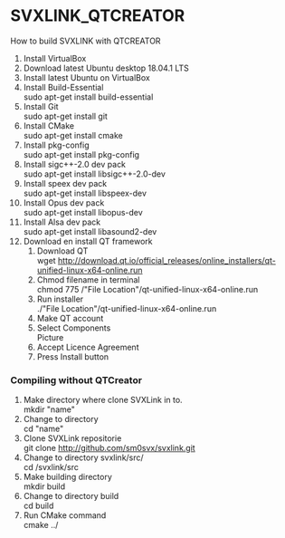 # SVXLINK_QTCREATOR
How to build SVXLINK with QTCREATOR

1) Install VirtualBox
2) Download latest Ubuntu desktop 18.04.1 LTS
3) Install latest Ubuntu on VirtualBox
4) Install Build-Essential<br>
   sudo apt-get install build-essential
5) Install Git<br>
   sudo apt-get install git
6) Install CMake<br>
   sudo apt-get install cmake
7) Install pkg-config<br>
   sudo apt-get install pkg-config
8) Install sigc++-2.0 dev pack<br>
   sudo apt-get install libsigc++-2.0-dev
9) Install speex dev pack<br>
   sudo apt-get install libspeex-dev
10) Install Opus dev pack<br>
   sudo apt-get install libopus-dev
11) Install Alsa dev pack<br>
   sudo apt-get install libasound2-dev
12) Download en install QT framework<br>
    1) Download QT<br>
       wget http://download.qt.io/official_releases/online_installers/qt-unified-linux-x64-online.run
    2) Chmod filename in terminal<br>
       chmod 775 /"File Location"/qt-unified-linux-x64-online.run
    3) Run installer<br>
       ./"File Location"/qt-unified-linux-x64-online.run
    4) Make QT account<br>
    5) Select Components<br>
       Picture
    6) Accept Licence Agreement
    7) Press Install button



### Compiling without QTCreator

1) Make directory where clone SVXLink in to.<br>
   mkdir "name"
2) Change to directory<br>
   cd "name"
3) Clone SVXLink repositorie<br> 
   git clone http://github.com/sm0svx/svxlink.git
4) Change to directory svxlink/src/<br>
   cd /svxlink/src
5) Make building directory<br>
   mkdir build
6) Change to directory build<br>
   cd build
7) Run CMake command<br>
   cmake ../
   

   


